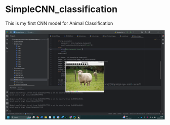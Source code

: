 # SimpleCNN_classification
This is my first CNN model for Animal Classification


![Sample sheep accuracy](Sheep_class.png)


